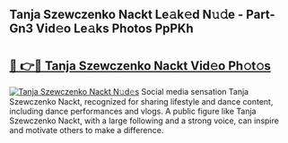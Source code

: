 ## Tanja Szewczenko Nackt Le𝚊k𝚎d N𝚞𝚍e - Part-Gn3 Vid𝚎o Le𝚊ks Photos PpPKh

# <h2><a href="http://fb8tul.evod.top/?m=Tanja+Szewczenko+Nackt">🔗 👉🔴 Tanja Szewczenko Nackt Vid𝚎o Ph𝚘t𝚘s</a></h2>

[![Tanja Szewczenko Nackt N𝚞d𝚎s](https://i.imgur.com/8V9OHl7.gif)](http://fb8tul.evod.top/?m=Tanja+Szewczenko+Nackt)
Social media sensation Tanja Szewczenko Nackt, recognized for sharing lifestyle and dance content, including dance performances and vlogs. A public figure like Tanja Szewczenko Nackt, with a large following and a strong voice, can inspire and motivate others to make a difference. 

